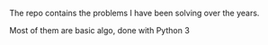 The repo contains the problems I have been solving over the years.

Most of them are basic algo, done with Python 3
